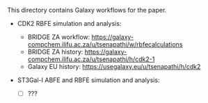 This directory contains Galaxy workflows for the paper. 

- CDK2 RBFE simulation and analysis:
  - BRIDGE ZA workflow: https://galaxy-compchem.ilifu.ac.za/u/tsenapathi/w/rbfecalculations
  - BRIDGE ZA history: https://galaxy-compchem.ilifu.ac.za/u/tsenapathi/h/cdk2-1
  - Galaxy EU history: https://usegalaxy.eu/u/tsenapathi/h/cdk2

- ST3Gal-I ABFE and RBFE simulation and analysis:
  - [ ] ???


